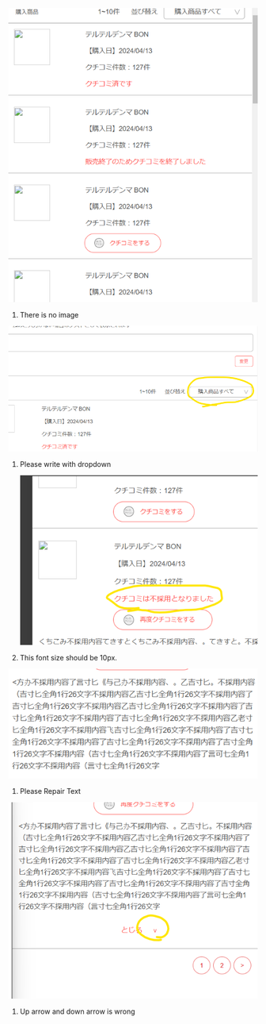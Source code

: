 ![1.png](.attachments.10490/image.png)

1. There is no image

![2.png](.attachments.10490/image%20%282%29.png)

1. Please write with dropdown

   ![3.png](.attachments.10490/image%20%283%29.png)
2. This font size should be 10px.

![4.png](.attachments.10490/image%20%284%29.png)

1. Please Repair Text

![5.png](.attachments.10490/image%20%285%29.png)

1. Up arrow and down arrow is wrong